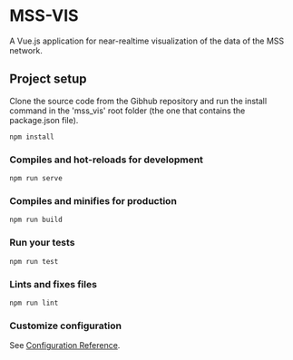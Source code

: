 # MSS-VIS

A Vue.js application for near-realtime visualization of the data of the MSS network.


## Project setup
Clone the source code from the Gibhub repository and run the install command in the 'mss_vis' root folder (the one that contains the package.json file). 

```
npm install
```

### Compiles and hot-reloads for development
```
npm run serve
```

### Compiles and minifies for production
```
npm run build
```

### Run your tests
```
npm run test
```

### Lints and fixes files
```
npm run lint
```

### Customize configuration
See [Configuration Reference](https://cli.vuejs.org/config/).

